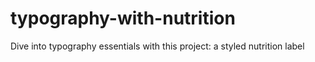 # typography-with-nutrition
Dive into typography essentials with this project: a styled nutrition label
